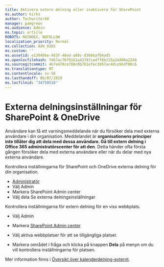 ```yaml
---
title: Aktivera extern delning eller inaktivera för SharePoint
ms.author: kirks
author: Techwriter40
manager: pamgreen
ms.audience: Admin
ms.topic: article
ROBOTS: NOINDEX, NOFOLLOW
localization_priority: Normal
ms.collection: Adm_O365
ms.custom: ''
ms.assetid: e13940be-483f-46ed-a88c-d36bbaf04ad5
ms.openlocfilehash: f467ac76f91b1a43787cadff6b225a24400a2249
ms.sourcegitcommit: 4b7e478ce700c0b781efec3857ac4dce5bdf00c6
ms.translationtype: MT
ms.contentlocale: sv-SE
ms.lasthandoff: 06/07/2019
ms.locfileid: "34759518"
---
```

# <a name="external-sharing-settings-for-sharepoint--onedrive"></a>Externa delningsinställningar för SharePoint & OneDrive

Användare kan få ett varningsmeddelande när du försöker dela med externa användare i din organisation. Meddelandet är **organisationens principer inte tillåter dig att dela med dessa användare. Gå till extern delning i Office 365 administratörscenter för att den**. Detta händer ofta första gången försöker dela med externa användare eller när du delar med nya externa användare.

Kontrollera inställningarna för SharePoint och OneDrive externa delning för din organisation.

- [Administratör](https://admin.microsoft.com/AdminPortal/Home#/homepage">https://admin.microsoft.com/)
- Välj Admin
- Markera SharePoint Admin center
- Välj dela Se externa delningsinställningar

Kontrollera inställningarna för extern delning för en viss webbplats.

- Välj Admin

- Markera [SharePoint Admin center](https://admin.microsoft.com/AdminPortal/Home#/homepage">https://admin.microsoft.com/)

- Välj aktiva webbplatser för att se tillgängliga platser.
- Markera området i fråga och klicka på knappen **Dela** på menyn om du vill kontrollera inställningarna för platsen.

Mer information finns i [Översikt över kalenderdelning-externt](https://docs.microsoft.com/sharepoint/external-sharing-overview).